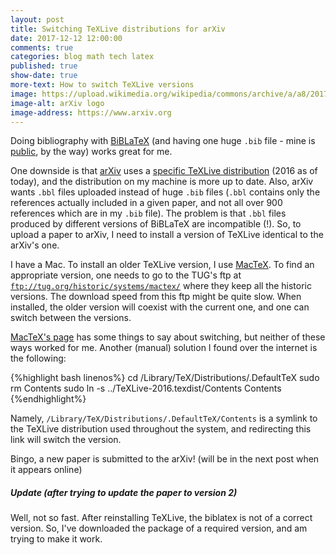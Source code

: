 ```yaml
---
layout: post
title: Switching TeXLive distributions for arXiv
date: 2017-12-12 12:00:00
comments: true
categories: blog math tech latex
published: true
show-date: true
more-text: How to switch TeXLive versions
image: https://upload.wikimedia.org/wikipedia/commons/archive/a/a8/20171115134807%21ArXiv_web.svg
image-alt: arXiv logo
image-address: https://www.arxiv.org
---
```


Doing bibliography with [BiBLaTeX](https://ctan.org/pkg/biblatex) (and having one huge `.bib` file - mine is [public](https://github.com/lenis2000/BiBTeX), by the way)
works great for me.

One downside is that [arXiv](https://www.arxiv.org) uses a [specific TeXLive
distribution](https://arxiv.org/help/faq/texlive) (2016 as of today), and the distribution on my machine is more up to date.
Also, arXiv wants `.bbl` files uploaded instead of huge `.bib` files
(`.bbl` contains only the references actually included in a given paper, and not all over 900 references which are in my `.bib` file).
The problem is that `.bbl` files produced by different versions of BiBLaTeX are incompatible (!).
So, to upload a paper to arXiv, I need to install a version of TeXLive identical to the arXiv's one.

<!--more-->

I have a Mac.
To install an older TeXLive version, I use [MacTeX](http://www.tug.org/mactex/).
To find an appropriate version, one needs to go to the TUG's ftp at
[`ftp://tug.org/historic/systems/mactex/`](ftp://tug.org/historic/systems/mactex/)
where they keep all the historic versions.
The download speed from this ftp might be quite slow.
When installed, the older version will coexist with the current one,
and one can switch between the versions.

[MacTeX's page](http://www.tug.org/mactex/multipletexdistributions.html) has some things to
say about switching, but neither of these ways worked for me.
Another (manual) solution I found over the internet is the following:

{%highlight bash linenos%}
cd /Library/TeX/Distributions/.DefaultTeX
sudo rm Contents
sudo ln -s ../TeXLive-2016.texdist/Contents Contents
{%endhighlight%}

Namely, `/Library/TeX/Distributions/.DefaultTeX/Contents`
is a symlink to the TeXLive distribution used throughout the system,
and redirecting this link will switch the version.

Bingo, a new paper is submitted to the arXiv! (will be in the next post when it appears online)


##### Update (after trying to update the paper to version 2)

Well, not so fast. After reinstalling TeXLive, the biblatex is not of a correct version. So, I've
downloaded the package of a required version, and am trying to make it work.
